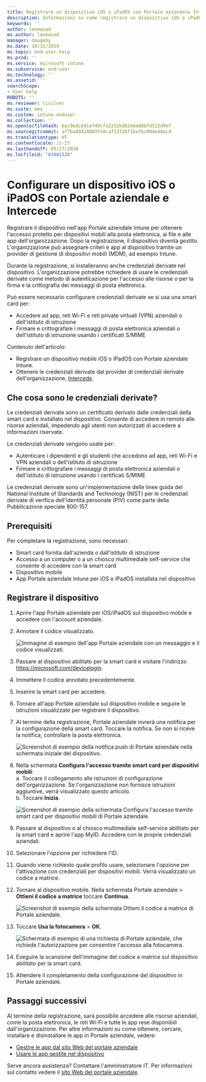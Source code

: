 ```yaml
---
title: Registrare un dispositivo iOS o iPadOS con Portale aziendale Intune e Intercede
description: Informazioni su come registrare un dispositivo iOS o iPadOS e configurare l'autenticazione tramite credenziali derivate con Intercede.
keywords: ''
author: lenewsad
ms.author: lanewsad
manager: dougeby
ms.date: 10/31/2019
ms.topic: end-user-help
ms.prod: ''
ms.service: microsoft-intune
ms.subservice: end-user
ms.technology: ''
ms.assetid: ''
searchScope:
- User help
ROBOTS: ''
ms.reviewer: tisilver
ms.suite: ems
ms.custom: intune-enduser
ms.collection: ''
ms.openlocfilehash: bac9edcb91ef49cfa2252bd82e6e88bfd512d9ef
ms.sourcegitcommit: a77ba49424803fddcaf23326f1befbc004e48ac9
ms.translationtype: HT
ms.contentlocale: it-IT
ms.lasthandoff: 05/27/2020
ms.locfileid: "83881526"
---
```

# <a name="set-up-ios-or-ipados-device-with-company-portal-and-intercede"></a>Configurare un dispositivo iOS o iPadOS con Portale aziendale e Intercede

Registrare il dispositivo nell'app Portale aziendale Intune per ottenere l'accesso protetto per dispositivi mobili alla posta elettronica, ai file e alle app dell'organizzazione.  Dopo la registrazione, il dispositivo diventa *gestito*. L'organizzazione può assegnare criteri e app al dispositivo tramite un provider di gestione di dispositivi mobili (MDM), ad esempio Intune.  

Durante la registrazione, si installeranno anche credenziali derivate nel dispositivo. L'organizzazione potrebbe richiedere di usare le credenziali derivate come metodo di autenticazione per l'accesso alle risorse o per la firma e la crittografia dei messaggi di posta elettronica. 

Può essere necessario configurare credenziali derivate se si usa una smart card per:

* Accedere ad app, reti Wi-Fi e reti private virtuali (VPN) aziendali o dell'istituto di istruzione
* Firmare e crittografare i messaggi di posta elettronica aziendali o dell'istituto di istruzione usando i certificati S/MIME  

Contenuto dell'articolo:  

* Registrare un dispositivo mobile iOS o iPadOS con Portale aziendale Intune.  
* Ottenere le credenziali derivate dal provider di credenziali derivate dell'organizzazione, [Intercede](https://www.intercede.com/).   


## <a name="what-are-derived-credentials"></a>Che cosa sono le credenziali derivate?  
Le credenziali derivate sono un certificato derivato dalle credenziali della smart card e installato nel dispositivo. Consente di accedere in remoto alle risorse aziendali, impedendo agli utenti non autorizzati di accedere a informazioni riservate.  

Le credenziali derivate vengono usate per: 
* Autenticare i dipendenti e gli studenti che accedono ad app, reti Wi-Fi e VPN aziendali o dell'istituto di istruzione
* Firmare e crittografare i messaggi di posta elettronica aziendali o dell'istituto di istruzione usando i certificati S/MIME  

Le credenziali derivate sono un'implementazione delle linee guida del National Institute of Standards and Technology (NIST) per le credenziali derivate di verifica dell'identità personale (PIV) come parte della Pubblicazione speciale 800-157.  

## <a name="prerequisites"></a>Prerequisiti

 Per completare la registrazione, sono necessari:

* Smart card fornita dall'azienda o dall'istituto di istruzione
* Accesso a un computer o a un chiosco multimediale self-service che consente di accedere con la smart card
* Dispositivo mobile
* App Portale aziendale Intune per iOS e iPadOS installata nel dispositivo


## <a name="enroll-device"></a>Registrare il dispositivo  
1. Aprire l'app Portale aziendale per iOS/iPadOS sul dispositivo mobile e accedere con l'account aziendale.  
2. Annotare il codice visualizzato.  

    ![Immagine di esempio dell'app Portale aziendale con un messaggio e il codice visualizzati.](./media/copy-code-intercede.png)  
1. Passare al dispositivo abilitato per la smart card e visitare l'indirizzo https://microsoft.com/devicelogin. 

1. Immettere il codice annotato precedentemente.
 
2. Inserire la smart card per accedere.   

3. Tornare all'app Portale aziendale sul dispositivo mobile e seguire le istruzioni visualizzate per registrare il dispositivo.  
4. Al termine della registrazione, Portale aziendale invierà una notifica per la configurazione della smart card. Toccare la notifica. Se non si riceve la notifica, controllare la posta elettronica.   

    ![Screenshot di esempio della notifica push di Portale aziendale nella schermata iniziale del dispositivo.](./media/action-required-in-app-intercede.png)  

5. Nella schermata **Configura l'accesso tramite smart card per dispositivi mobili**:  
    a. Toccare il collegamento alle istruzioni di configurazione dell'organizzazione. Se l'organizzazione non fornisce istruzioni aggiuntive, verrà visualizzato questo articolo.  
    b. Toccare **Inizia**.  

    ![Screenshot di esempio della schermata Configura l'accesso tramite smart card per dispositivi mobili di Portale aziendale.](./media/smart-card-info-intercede.png)  

6. Passare al dispositivo o al chiosco multimediale self-service abilitato per la smart card e aprire l'app MyID. Accedere con le proprie credenziali aziendali.  
7. Selezionare l'opzione per richiedere l'ID. 
8. Quando viene richiesto quale profilo usare, selezionare l'opzione per l'attivazione con credenziali per dispositivi mobili. Verrà visualizzato un codice a matrice.  
9. Tornare al dispositivo mobile. Nella schermata Portale aziendale > **Ottieni il codice a matrice** toccare **Continua**.  

    ![Screenshot di esempio della schermata Ottieni il codice a matrice di Portale aziendale.](./media/get-qr-code-intercede.png) 
 
10. Toccare **Usa la fotocamera** > **OK**.  

    ![Schermata di esempio di una richiesta di Portale aziendale, che richiede l'autorizzazione per consentire l'accesso alla fotocamera.](./media/allow-cp-camera-access-intercede.png)  

11. Eseguire la scansione dell'immagine del codice a matrice sul dispositivo abilitato per la smart card. 
12. Attendere il completamento della configurazione del dispositivo in Portale aziendale.  

## <a name="next-steps"></a>Passaggi successivi  
Al termine della registrazione, sarà possibile accedere alle risorse aziendali, come la posta elettronica, le reti Wi-Fi e tutte le app rese disponibili dall'organizzazione. Per altre informazioni su come ottenere, cercare, installare e disinstallare le app in Portale aziendale, vedere:

* [Gestire le app dal sito Web del portale aziendale](manage-apps-cpweb.md)  
* [Usare le app gestite nel dispositivo](use-managed-apps-on-your-device-ios.md)  

Serve ancora assistenza? Contattare l'amministratore IT. Per informazioni sul contatto vedere il [sito Web del portale aziendale](https://go.microsoft.com/fwlink/?linkid=2010980).
